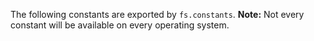 
The following constants are exported by `fs.constants`. **Note:** Not every
constant will be available on every operating system.

